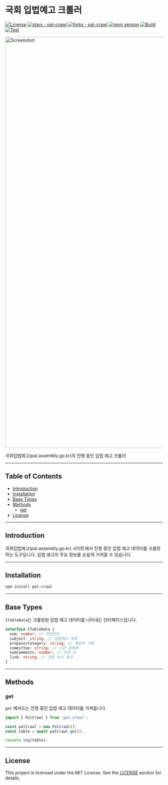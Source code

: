 # 국회 입법예고 크롤러

[![License](https://img.shields.io/badge/License-MIT-blue)](#license)
[![stars - pal-crawl](https://img.shields.io/github/stars/vientorepublic/pal-crawl?style=social)](https://github.com/vientorepublic/pal-crawl)
[![forks - pal-crawl](https://img.shields.io/github/forks/vientorepublic/pal-crawl?style=social)](https://github.com/vientorepublic/pal-crawl)
[![npm version](https://badge.fury.io/js/pal-crawl.svg)](https://badge.fury.io/js/pal-crawl)
[![Build](https://github.com/vientorepublic/pal-crawl/actions/workflows/build.yml/badge.svg)](https://github.com/vientorepublic/pal-crawl/actions/workflows/build.yml)
[![Test](https://github.com/vientorepublic/pal-crawl/actions/workflows/test.yml/badge.svg)](https://github.com/vientorepublic/pal-crawl/actions/workflows/test.yml)

<img width="1312" alt="Screenshot" src="https://github.com/user-attachments/assets/2e243915-6d9c-470b-9510-27ef5546ab61" />

국회입법예고(pal.assembly.go.kr)의 진행 중인 입법 예고 크롤러

---

## Table of Contents

- [Introduction](#introduction)
- [Installation](#installation)
- [Base Types](#base-types)
- [Methods](#methods)
  - [get](#get)
- [License](#license)

---

## Introduction

국회입법예고(pal.assembly.go.kr) 사이트에서 진행 중인 입법 예고 데이터를 크롤링하는 도구입니다. 입법 예고의 주요 정보를 손쉽게 가져올 수 있습니다.

---

## Installation

```bash
npm install pal-crawl
```

---

## Base Types

`ITableData`는 크롤링된 입법 예고 데이터를 나타내는 인터페이스입니다.

```typescript
interface ITableData {
  num: number; // 의안번호
  subject: string; // 입법예고 제목
  proposerCategory: string; // 제안자 구분
  committee: string; // 소관 위원회
  numComments: number; // 의견 수
  link: string; // 전문 보기 링크
}
```

---

## Methods

### get

`get` 메서드는 진행 중인 입법 예고 데이터를 가져옵니다.

```javascript
import { PalCrawl } from 'pal-crawl';

const palCrawl = new PalCrawl();
const table = await palCrawl.get();

console.log(table);
```

---

## License

This project is licensed under the MIT License. See the [LICENSE](#license) section for details.
